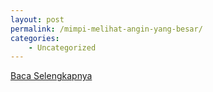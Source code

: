 ```yaml
---
layout: post
permalink: /mimpi-melihat-angin-yang-besar/
categories:
    - Uncategorized
---
```


[Baca Selengkapnya](/05)